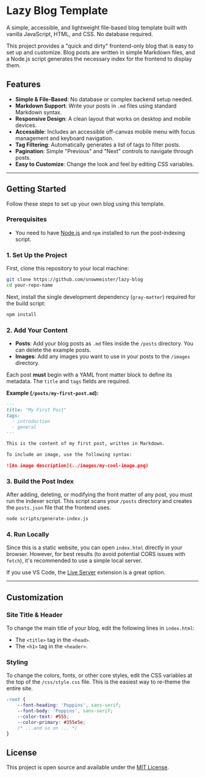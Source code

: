 # Lazy Blog Template

A simple, accessible, and lightweight file-based blog template built with vanilla JavaScript, HTML, and CSS. No database required.

This project provides a "quick and dirty" frontend-only blog that is easy to set up and customize. Blog posts are written in simple Markdown files, and a Node.js script generates the necessary index for the frontend to display them.

## Features

- **Simple & File-Based**: No database or complex backend setup needed.
- **Markdown Support**: Write your posts in `.md` files using standard Markdown syntax.
- **Responsive Design**: A clean layout that works on desktop and mobile devices.
- **Accessible**: Includes an accessible off-canvas mobile menu with focus management and keyboard navigation.
- **Tag Filtering**: Automatically generates a list of tags to filter posts.
- **Pagination**: Simple "Previous" and "Next" controls to navigate through posts.
- **Easy to Customize**: Change the look and feel by editing CSS variables.

---

## Getting Started

Follow these steps to set up your own blog using this template.

### Prerequisites

- You need to have [Node.js](https://nodejs.org/) and `npm` installed to run the post-indexing script.

### 1. Set Up the Project

First, clone this repository to your local machine:

```bash
git clone https://github.com/snowmeister/lazy-blog
cd your-repo-name
```

Next, install the single development dependency (`gray-matter`) required for the build script:

```bash
npm install
```

### 2. Add Your Content

- **Posts**: Add your blog posts as `.md` files inside the `/posts` directory. You can delete the example posts.
- **Images**: Add any images you want to use in your posts to the `/images` directory.

Each post **must** begin with a YAML front matter block to define its metadata. The `title` and `tags` fields are required.

**Example (`/posts/my-first-post.md`):**

```markdown
---
title: "My First Post"
tags:
  - introduction
  - general
---

This is the content of my first post, written in Markdown.

To include an image, use the following syntax:

![An image description](../images/my-cool-image.png)
```

### 3. Build the Post Index

After adding, deleting, or modifying the front matter of any post, you must run the indexer script. This script scans your `/posts` directory and creates the `posts.json` file that the frontend uses.

```bash
node scripts/generate-index.js
```

### 4. Run Locally

Since this is a static website, you can open `index.html` directly in your browser. However, for best results (to avoid potential CORS issues with `fetch`), it's recommended to use a simple local server.

If you use VS Code, the [Live Server](https://marketplace.visualstudio.com/items?itemName=ritwickdey.LiveServer) extension is a great option.

---

## Customization

### Site Title & Header

To change the main title of your blog, edit the following lines in `index.html`:

- The `<title>` tag in the `<head>`.
- The `<h1>` tag in the `<header>`.

### Styling

To change the colors, fonts, or other core styles, edit the CSS variables at the top of the `/css/style.css` file. This is the easiest way to re-theme the entire site.

```css
:root {
    --font-heading: 'Poppins', sans-serif;
    --font-body: 'Poppins', sans-serif;
    --color-text: #555;
    --color-primary: #355e5e;
    /* ...and so on ... */
}
```

## License

This project is open source and available under the [MIT License](LICENSE).
